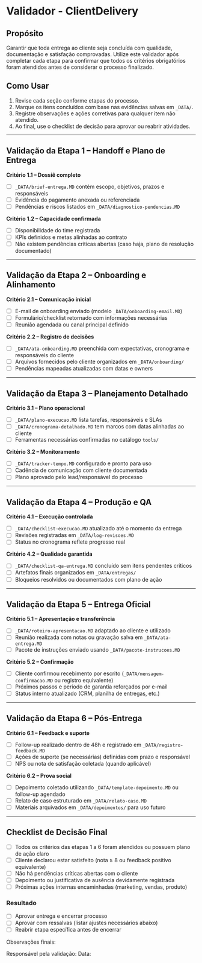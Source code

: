 # Validador - ClientDelivery

## Propósito

Garantir que toda entrega ao cliente seja concluída com qualidade, documentação e satisfação comprovadas. Utilize este validador após completar cada etapa para confirmar que todos os critérios obrigatórios foram atendidos antes de considerar o processo finalizado.

## Como Usar

1. Revise cada seção conforme etapas do processo.
2. Marque os itens concluídos com base nas evidências salvas em `_DATA/`.
3. Registre observações e ações corretivas para qualquer item não atendido.
4. Ao final, use o checklist de decisão para aprovar ou reabrir atividades.

---

## Validação da Etapa 1 – Handoff e Plano de Entrega

**Critério 1.1 – Dossiê completo**
- [ ] `_DATA/brief-entrega.MD` contém escopo, objetivos, prazos e responsáveis
- [ ] Evidência do pagamento anexada ou referenciada
- [ ] Pendências e riscos listados em `_DATA/diagnostico-pendencias.MD`

**Critério 1.2 – Capacidade confirmada**
- [ ] Disponibilidade do time registrada
- [ ] KPIs definidos e metas alinhadas ao contrato
- [ ] Não existem pendências críticas abertas (caso haja, plano de resolução documentado)

---

## Validação da Etapa 2 – Onboarding e Alinhamento

**Critério 2.1 – Comunicação inicial**
- [ ] E-mail de onboarding enviado (modelo `_DATA/onboarding-email.MD`)
- [ ] Formulário/checklist retornado com informações necessárias
- [ ] Reunião agendada ou canal principal definido

**Critério 2.2 – Registro de decisões**
- [ ] `_DATA/ata-onboarding.MD` preenchida com expectativas, cronograma e responsáveis do cliente
- [ ] Arquivos fornecidos pelo cliente organizados em `_DATA/onboarding/`
- [ ] Pendências mapeadas atualizadas com datas e owners

---

## Validação da Etapa 3 – Planejamento Detalhado

**Critério 3.1 – Plano operacional**
- [ ] `_DATA/plano-execucao.MD` lista tarefas, responsáveis e SLAs
- [ ] `_DATA/cronograma-detalhado.MD` tem marcos com datas alinhadas ao cliente
- [ ] Ferramentas necessárias confirmadas no catálogo `tools/`

**Critério 3.2 – Monitoramento**
- [ ] `_DATA/tracker-tempo.MD` configurado e pronto para uso
- [ ] Cadência de comunicação com cliente documentada
- [ ] Plano aprovado pelo lead/responsável do processo

---

## Validação da Etapa 4 – Produção e QA

**Critério 4.1 – Execução controlada**
- [ ] `_DATA/checklist-execucao.MD` atualizado até o momento da entrega
- [ ] Revisões registradas em `_DATA/log-revisoes.MD`
- [ ] Status no cronograma reflete progresso real

**Critério 4.2 – Qualidade garantida**
- [ ] `_DATA/checklist-qa-entrega.MD` concluído sem itens pendentes críticos
- [ ] Artefatos finais organizados em `_DATA/entregas/`
- [ ] Bloqueios resolvidos ou documentados com plano de ação

---

## Validação da Etapa 5 – Entrega Oficial

**Critério 5.1 – Apresentação e transferência**
- [ ] `_DATA/roteiro-apresentacao.MD` adaptado ao cliente e utilizado
- [ ] Reunião realizada com notas ou gravação salva em `_DATA/ata-entrega.MD`
- [ ] Pacote de instruções enviado usando `_DATA/pacote-instrucoes.MD`

**Critério 5.2 – Confirmação**
- [ ] Cliente confirmou recebimento por escrito (`_DATA/mensagem-confirmacao.MD` ou registro equivalente)
- [ ] Próximos passos e período de garantia reforçados por e-mail
- [ ] Status interno atualizado (CRM, planilha de entregas, etc.)

---

## Validação da Etapa 6 – Pós-Entrega

**Critério 6.1 – Feedback e suporte**
- [ ] Follow-up realizado dentro de 48h e registrado em `_DATA/registro-feedback.MD`
- [ ] Ações de suporte (se necessárias) definidas com prazo e responsável
- [ ] NPS ou nota de satisfação coletada (quando aplicável)

**Critério 6.2 – Prova social**
- [ ] Depoimento coletado utilizando `_DATA/template-depoimento.MD` ou follow-up agendado
- [ ] Relato de caso estruturado em `_DATA/relato-caso.MD`
- [ ] Materiais arquivados em `_DATA/depoimentos/` para uso futuro

---

## Checklist de Decisão Final

- [ ] Todos os critérios das etapas 1 a 6 foram atendidos ou possuem plano de ação claro
- [ ] Cliente declarou estar satisfeito (nota ≥ 8 ou feedback positivo equivalente)
- [ ] Não há pendências críticas abertas com o cliente
- [ ] Depoimento ou justificativa de ausência devidamente registrada
- [ ] Próximas ações internas encaminhadas (marketing, vendas, produto)

### Resultado

- [ ] Aprovar entrega e encerrar processo
- [ ] Aprovar com ressalvas (listar ajustes necessários abaixo)
- [ ] Reabrir etapa específica antes de encerrar

Observações finais:

Responsável pela validação:
Data:
